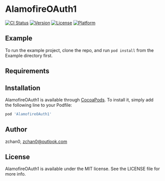 # AlamofireOAuth1

[![CI Status](https://img.shields.io/travis/zchan0/AlamofireOAuth1.svg?style=flat)](https://travis-ci.org/zchan0/AlamofireOAuth1)
[![Version](https://img.shields.io/cocoapods/v/AlamofireOAuth1.svg?style=flat)](https://cocoapods.org/pods/AlamofireOAuth1)
[![License](https://img.shields.io/cocoapods/l/AlamofireOAuth1.svg?style=flat)](https://cocoapods.org/pods/AlamofireOAuth1)
[![Platform](https://img.shields.io/cocoapods/p/AlamofireOAuth1.svg?style=flat)](https://cocoapods.org/pods/AlamofireOAuth1)

## Example

To run the example project, clone the repo, and run `pod install` from the Example directory first.

## Requirements

## Installation

AlamofireOAuth1 is available through [CocoaPods](https://cocoapods.org). To install
it, simply add the following line to your Podfile:

```ruby
pod 'AlamofireOAuth1'
```

## Author

zchan0, zchan0@outlook.com

## License

AlamofireOAuth1 is available under the MIT license. See the LICENSE file for more info.
